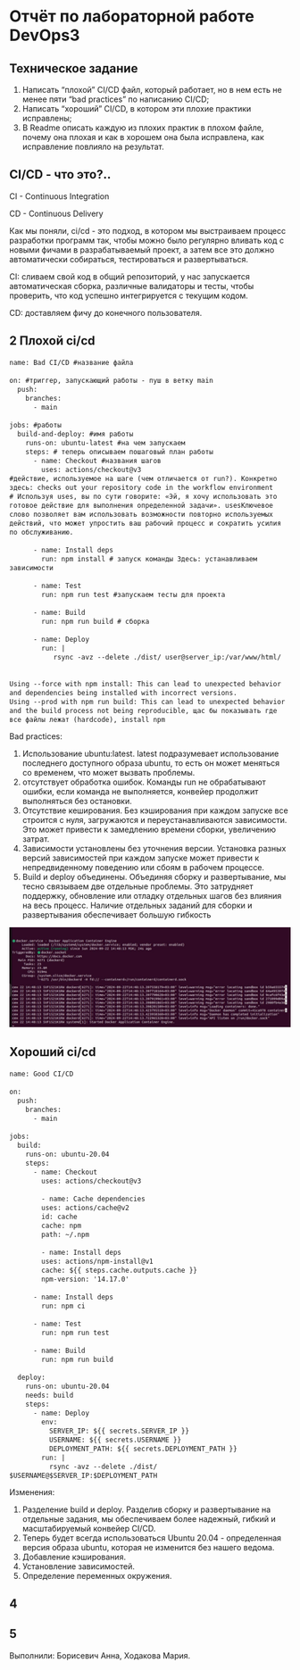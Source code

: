 # Отчёт по лабораторной работе DevOps3

## Техническое задание
1. Написать “плохой” CI/CD файл, который работает, но в нем есть не менее пяти “bad practices” по написанию CI/CD;
2. Написать “хороший” CI/CD, в котором эти плохие практики исправлены;
3. В Readme описать каждую из плохих практик в плохом файле, почему она плохая и как в хорошем она была исправлена, как исправление повлияло на результат.

## CI/CD - что это?..

CI - Continuous Integration

CD - Continuous Delivery

Как мы поняли, ci/cd - это подход, в котором мы выстраиваем процесс разработки программ так, чтобы можно было регулярно вливать код с новыми фичами в разрабатываемый проект, а затем все это должно автоматически собираться, тестироваться и развертываться.

CI: сливаем свой код в общий репозиторий, у нас запускается автоматическая сборка, различные валидаторы и тесты, чтобы проверить, что код успешно интегрируется с текущим кодом.

CD: доставляем фичу до конечного пользователя.

## 2 Плохой ci/cd

```
name: Bad CI/CD #название файла

on: #триггер, запускающий работы - пуш в ветку main
  push:
    branches:
      - main

jobs: #работы 
  build-and-deploy: #имя работы
    runs-on: ubuntu-latest #на чем запускаем
    steps: # теперь описываем пошаговый план работы
      - name: Checkout #названия шагов
        uses: actions/checkout@v3
#действие, используемое на шаге (чем отличается от run?). Конкретно здесь: checks out your repository code in the workflow environment
# Используя uses, вы по сути говорите: «Эй, я хочу использовать это готовое действие для выполнения определенной задачи». usesКлючевое слово позволяет вам использовать возможности повторно используемых действий, что может упростить ваш рабочий процесс и сократить усилия по обслуживанию.

      - name: Install deps
        run: npm install # запуск команды Здесь: устанавливаем зависимости

      - name: Test
        run: npm run test #запускаем тесты для проекта

      - name: Build
        run: npm run build # сборка

      - name: Deploy
        run: |
           rsync -avz --delete ./dist/ user@server_ip:/var/www/html/


Using --force with npm install: This can lead to unexpected behavior and dependencies being installed with incorrect versions.
Using --prod with npm run build: This can lead to unexpected behavior and the build process not being reproducible, щас бы показывать где все файлы лежат (hardcode), install npm
```

Bad practices:
1. Использование ubuntu:latest. latest подразумевает использование последнего доступного образа ubuntu, то есть он может меняться со временем, что может вызвать проблемы.
2. отсутствует обработка ошибок. Команды run не обрабатывают ошибки, если команда не выполняется, конвейер продолжит выполняться без остановки.
3. Отсутствие кеширования. Без кэширования при каждом запуске все строится с нуля, загружаются и переустанавливаются зависимости. Это может привести к замедлению времени сборки, увеличению затрат.
4. Зависимости установлены без уточнения версии. Установка разных версий зависимостей при каждом запуске может привести к непредвиденному поведению или сбоям в рабочем процессе.
5. Build и deploy объединены. Объединяя сборку и развертывание, мы тесно связываем две отдельные проблемы. Это затрудняет поддержку, обновление или отладку отдельных шагов без влияния на весь процесс. Наличие отдельных заданий для сборки и развертывания обеспечивает большую гибкость




![картинка](https://github.com/paltovkletku/babaiki_devops_clouds/blob/main/DevOps/Lab2/images/docker%20running.jpg)



## Хороший ci/cd

```
name: Good CI/CD

on:
  push:
    branches:
      - main

jobs:
  build:
    runs-on: ubuntu-20.04
    steps: 
      - name: Checkout
        uses: actions/checkout@v3

        - name: Cache dependencies
        uses: actions/cache@v2
        id: cache
        cache: npm
        path: ~/.npm

        - name: Install deps
        uses: actions/npm-install@v1
        cache: ${{ steps.cache.outputs.cache }}
        npm-version: '14.17.0'

      - name: Install deps
        run: npm ci

      - name: Test
        run: npm run test

      - name: Build
        run: npm run build

  deploy:
    runs-on: ubuntu-20.04
    needs: build
    steps:
      - name: Deploy
        env:
          SERVER_IP: ${{ secrets.SERVER_IP }}
          USERNAME: ${{ secrets.USERNAME }}
          DEPLOYMENT_PATH: ${{ secrets.DEPLOYMENT_PATH }}
        run: |
          rsync -avz --delete ./dist/ $USERNAME@$SERVER_IP:$DEPLOYMENT_PATH
```

Изменения:
1. Разделение build и deploy. Разделив сборку и развертывание на отдельные задания, мы обеспечиваем более надежный, гибкий и масштабируемый конвейер CI/CD.
2. Теперь будет всегда использоваться Ubuntu 20.04 - определенная версия образа ubuntu, которая не изменится без нашего ведома.
3. Добавление кэширования.
4. Установление зависимостей.
5. Определение переменных окружения.

## 4


## 5

Выполнили: Борисевич Анна, Ходакова Мария.

